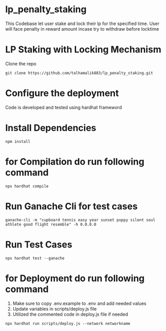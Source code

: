 # lp_penalty_staking
This Codebase let user stake and lock their lp for the specified time. User will face penalty in reward amount incase try to withdraw before locktime
# LP Staking with Locking Mechanism

Clone the repo

```shell
git clone https://github.com/talhamalik883/lp_penalty_staking.git
```

# Configure the deployment

Code is developed and tested using hardhat frameword
# Install Dependencies

```
npm install

```

# for Compilation do run following command

```
npx hardhat compile
```

# Run Ganache Cli for test cases

```
ganache-cli -m "cupboard tennis easy year sunset puppy silent soul athlete good flight resemble" -h 0.0.0.0
```

# Run Test Cases

```
npx hardhat test --ganache
```

# for Deployment do run following command

1. Make sure to copy .env.example to .env and add needed values
2. Update variables in scripts/deploy.js file
3. Utilized the commented code in deploy.js file if needed

```
npx hardhat run scripts/deploy.js --network networkname
```
